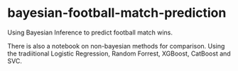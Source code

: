 # bayesian-football-match-prediction

Using Bayesian Inference to predict football match wins. 

There is also a notebook on non-bayesian methods for comparison. Using the tradiitional Logistic Regression, Random Forrest, XGBoost, CatBoost and SVC.

